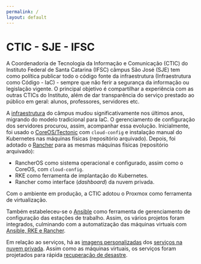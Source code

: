 ```yaml
---
permalink: /
layout: default
---
```


# CTIC - SJE - IFSC

A Coordenadoria de Tecnologia da Informação e Comunicação (CTIC) do Instituto Federal de Santa Catarina (IFSC) câmpus São José (SJE) tem como política publicar todo o código fonte da infraestrutura (Infraestrutura como Código - IaC) - sempre que não ferir a segurança da informação ou legislação vigente. O principal objetivo é compartilhar a experiência com as outras CTICs do Instituto, além de dar transparência do serviço prestado ao público em geral: alunos, professores, servidores etc.

A [infraestrutura](/infraestrutura.html) do câmpus mudou significativamente nos últimos anos, migrando do modelo tradicional para IaC. O gerenciamento de configuração dos servidores procurou, assim, acompanhar essa evolução. Inicialmente, foi usado o [CoreOS/Tectonic](https://github.com/ctic-sje-ifsc/baremetal_cluster_coreos) com `cloud-config` e instalação manual do Kubernetes nas máquinas físicas (repositório arquivado). Depois, foi adotado o [Rancher](https://github.com/ctic-sje-ifsc/baremetal_rke_kubernetes) para as mesmas máquinas físicas (repositório arquivado):
- RancherOS como sistema operacional e configurado, assim como o CoreOS, com `cloud-config`.
- RKE como ferramenta de implantação do Kubernetes.
- Rancher como interface (_dashboard_) da nuvem privada.

Com o ambiente em produção, a CTIC adotou o Proxmox como ferramenta de virtualização.

Também estabeleceu-se o [Ansible](/ansible.html) como ferramenta de gerenciamento de configuração das estações de trabalho. Assim, os vários projetos foram integrados, culminando com a automatização das máquinas virtuais com [Ansible, RKE e Rancher](/cluster_k8s_rke.html).

Em relação ao serviços, há as [imagens personalizadas](/container_imagens.html) dos [serviços na nuvem privada](/servicos_kubernetes.html). Assim como as máquinas virtuais, os serviços foram projetados para rápida [recuperação de desastre](/recuperacao_desastre.html).
